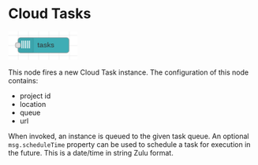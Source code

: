 # Cloud Tasks
![Tasks Node](images/tasks_node.png)

This node fires a new Cloud Task instance.  The configuration of this node contains:

* project id
* location
* queue
* url

When invoked, an instance is queued to the given task queue.  An optional `msg.scheduleTime` property can be used to schedule a task for execution in the future.  This is a date/time in string Zulu format.
